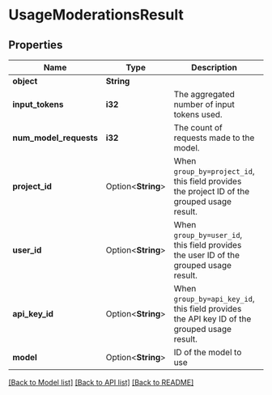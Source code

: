 # UsageModerationsResult

## Properties

Name | Type | Description | Notes
------------ | ------------- | ------------- | -------------
**object** | **String** |  | 
**input_tokens** | **i32** | The aggregated number of input tokens used. | 
**num_model_requests** | **i32** | The count of requests made to the model. | 
**project_id** | Option<**String**> | When `group_by=project_id`, this field provides the project ID of the grouped usage result. | [optional]
**user_id** | Option<**String**> | When `group_by=user_id`, this field provides the user ID of the grouped usage result. | [optional]
**api_key_id** | Option<**String**> | When `group_by=api_key_id`, this field provides the API key ID of the grouped usage result. | [optional]
**model** | Option<**String**> | ID of the model to use | [optional]

[[Back to Model list]](../README.md#documentation-for-models) [[Back to API list]](../README.md#documentation-for-api-endpoints) [[Back to README]](../README.md)


